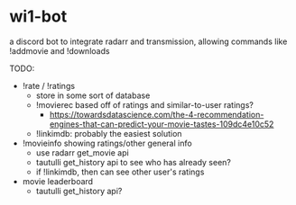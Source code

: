 # wi1-bot

a discord bot to integrate radarr and transmission, allowing commands like !addmovie and !downloads

TODO:

- !rate / !ratings
    - store in some sort of database
    - !movierec based off of ratings and similar-to-user ratings?
        - https://towardsdatascience.com/the-4-recommendation-engines-that-can-predict-your-movie-tastes-109dc4e10c52
    - !linkimdb: probably the easiest solution
- !movieinfo showing ratings/other general info
    - use radarr get_movie api
    - tautulli get_history api to see who has already seen?
    - if !linkimdb, then can see other user's ratings
- movie leaderboard
    - tautulli get_history api?
